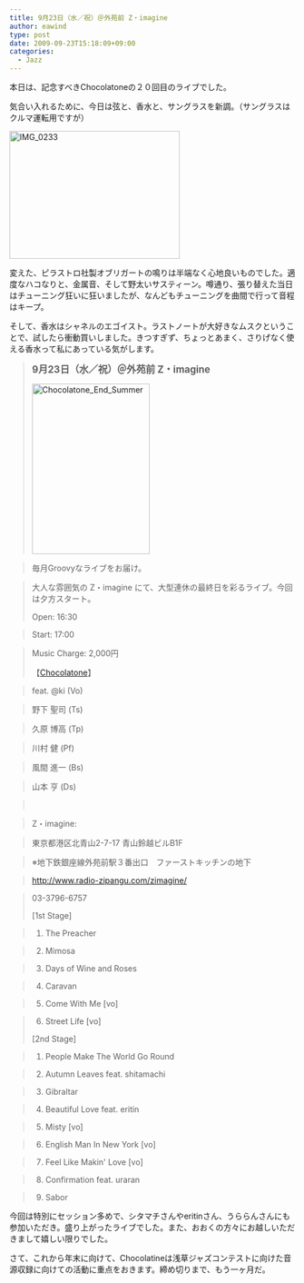 ```yaml
---
title: 9月23日（水／祝）＠外苑前 Z・imagine
author: eawind
type: post
date: 2009-09-23T15:18:09+09:00
categories:
  - Jazz
---
```

本日は、記念すべきChocolatoneの２０回目のライブでした。

気合い入れるために、今日は弦と、香水と、サングラスを新調。（サングラスはクルマ運転用ですが）

<span class="mt-enclosure mt-enclosure-image" style="display: inline;"><a href="/img/wp/2009/09/IMG_0233.jpg"><img class="alignnone size-medium wp-image-827" src="/img/wp/2009/09/IMG_0233.jpg" alt="IMG_0233" width="300" height="225" srcset="/img/wp/2009/09/IMG_0233.jpg 300w, /img/wp/2009/09/IMG_0233-1024x768.jpg 1024w" sizes="(max-width: 300px) 100vw, 300px" /></a></span>

変えた、ピラストロ社製オブリガートの鳴りは半端なく心地良いものでした。適度なハコなりと、金属音、そして野太いサスティーン。噂通り、張り替えた当日はチューニング狂いに狂いましたが、なんどもチューニングを曲間で行って音程はキープ。

そして、香水はシャネルのエゴイスト。ラストノートが大好きなムスクということで、試したら衝動買いしました。きつすぎず、ちょっとあまく、さりげなく使える香水って私にあっている気がします。

> **<big>9月23日（水／祝）＠外苑前 Z・imagine</big>**
>
> <span class="mt-enclosure mt-enclosure-image" style="display: inline;"><a href="/img/wp/2009/09/Chocolatone_End_Summer.jpg"><img class="alignnone size-medium wp-image-828" src="/img/wp/2009/09/Chocolatone_End_Summer-207x300.jpg" alt="Chocolatone_End_Summer" width="207" height="300" srcset="/img/wp/2009/09/Chocolatone_End_Summer-207x300.jpg 207w, /img/wp/2009/09/Chocolatone_End_Summer-708x1024.jpg 708w, /img/wp/2009/09/Chocolatone_End_Summer.jpg 817w" sizes="(max-width: 207px) 100vw, 207px" /></a></span>

> 毎月Groovyなライブをお届け。

> 大人な雰囲気の Z・imagine にて、大型連休の最終日を彩るライブ。今回は夕方スタート。
>
> Open: 16:30

> Start: 17:00

> Music Charge: 2,000円
>
> 【[Chocolatone][1]】

> feat. @ki (Vo)

> 野下 聖司 (Ts)

> 久原 博高 (Tp)

> 川村 健 (Pf)

> 風間 進一 (Bs)

> 山本 亨 (Ds)

> <br clear="all" />

> Z・imagine:

> 東京都港区北青山2-7-17 青山鈴越ビルB1F

> ※地下鉄銀座線外苑前駅３番出口　ファーストキッチンの地下

> http://www.radio-zipangu.com/zimagine/

> 03-3796-6757
>
> [1st Stage]

> 1. The Preacher

> 2. Mimosa

> 3. Days of Wine and Roses

> 4. Caravan

> 5. Come With Me [vo]

> 6. Street Life [vo]
>
> [2nd Stage]

> 1. People Make The World Go Round

> 2. Autumn Leaves feat. shitamachi

> 3. Gibraltar

> 4. Beautiful Love feat. eritin

> 5. Misty [vo]

> 6. English Man In New York [vo]

> 7. Feel Like Makin' Love [vo]

> 8. Confirmation feat. uraran

> 9. Sabor

今回は特別にセッション多めで、シタマチさんやeritinさん、うららんさんにも参加いただき。盛り上がったライブでした。また、おおくの方々にお越しいただきまして嬉しい限りでした。

さて、これから年末に向けて、Chocolatineは浅草ジャズコンテストに向けた音源収録に向けての活動に重点をおきます。締め切りまで、もう一ヶ月だ。

 [1]: http://www.eawind.net/?page_id=930

